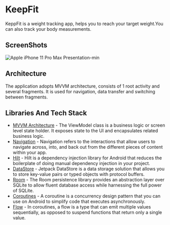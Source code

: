 # KeepFit

KeppFit is a weight tracking app, helps you to reach your target weight.You can also track your body measurements.

## ScreenShots

![Apple iPhone 11 Pro Max Presentation-min](https://user-images.githubusercontent.com/75806927/205513186-b9a18f17-4309-44b2-8b2e-fad7f7c4ae87.png)

## Architecture
The application adopts MVVM architecture, consists of 1 root activity and several fragments. It is used for navigation, data transfer and switching between fragments.

## Libraries And Tech Stack

- <a href="https://developer.android.com/topic/libraries/architecture/viewmodel">MVVM Architecture</a> - The ViewModel class is a business logic or screen level state holder. It exposes state to the UI and encapsulates related business logic.
- <a href="https://developer.android.com/guide/navigation">Navigation</a> - Navigation refers to the interactions that allow users to navigate across, into, and back out from the different pieces of content within your app.
- <a href="https://developer.android.com/training/dependency-injection/hilt-android">Hilt</a> - Hilt is a dependency injection library for Android that reduces the boilerplate of doing manual dependency injection in your project.
- <a href="https://developer.android.com/topic/libraries/architecture/datastore">DataStore</a> - Jetpack DataStore is a data storage solution that allows you to store key-value pairs or typed objects with protocol buffers.
- <a href="https://developer.android.com/training/data-storage/room">Room</a> - The Room persistence library provides an abstraction layer over SQLite to allow fluent database access while harnessing the full power of SQLite.
- <a href="https://kotlinlang.org/docs/coroutines-overview.html">Coroutines</a> - A coroutine is a concurrency design pattern that you can use on Android to simplify code that executes asynchronously.
- <a href="https://developer.android.com/kotlin/flow">Flow</a> - In coroutines, a flow is a type that can emit multiple values sequentially, as opposed to suspend functions that return only a single value.